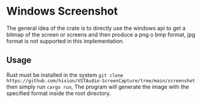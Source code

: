 # Windows Screenshot

The general idea of the crate is to directly use the windows api to get a bitmap of the screen or screens
and then produce a png o bmp format, jpg format is not supported in this implementation.

## Usage
Rust must be installed in the system `git clone https://github.com/hixion/VSTAudio-ScreenCapture/tree/main/screenshot` 
then simply run `cargo run`, The program will generate the image with the specified format inside the root directory.
